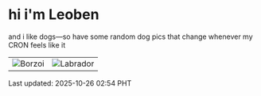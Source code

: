 # hi i'm Leoben

and i like dogs—so have some random dog pics that change whenever my CRON feels like it

|  |  |
|--------|----------|
| ![Borzoi](https://random-dog-vercel.vercel.app/api/random-borzoi?v=1761418472) | ![Labrador](https://random-dog-vercel.vercel.app/api/random-labrador?v=1761418472) |

Last updated: 2025-10-26 02:54 PHT
